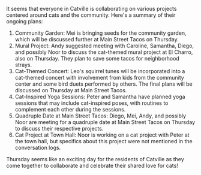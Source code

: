 It seems that everyone in Catville is collaborating on various projects centered around cats and the community. Here's a summary of their ongoing plans:

1. Community Garden: Mei is bringing seeds for the community garden, which will be discussed further at Main Street Tacos on Thursday.
2. Mural Project: Andy suggested meeting with Caroline, Samantha, Diego, and possibly Noor to discuss the cat-themed mural project at El Charro, also on Thursday. They plan to save some tacos for neighborhood strays.
3. Cat-Themed Concert: Leo's squirrel tunes will be incorporated into a cat-themed concert with involvement from kids from the community center and some bird duets performed by others. The final plans will be discussed on Thursday at Main Street Tacos.
4. Cat-Inspired Yoga Sessions: Peter and Samantha have planned yoga sessions that may include cat-inspired poses, with routines to complement each other during the sessions.
5. Quadruple Date at Main Street Tacos: Diego, Mei, Andy, and possibly Noor are meeting for a quadruple date at Main Street Tacos on Thursday to discuss their respective projects.
6. Cat Project at Town Hall: Noor is working on a cat project with Peter at the town hall, but specifics about this project were not mentioned in the conversation logs.

Thursday seems like an exciting day for the residents of Catville as they come together to collaborate and celebrate their shared love for cats!
